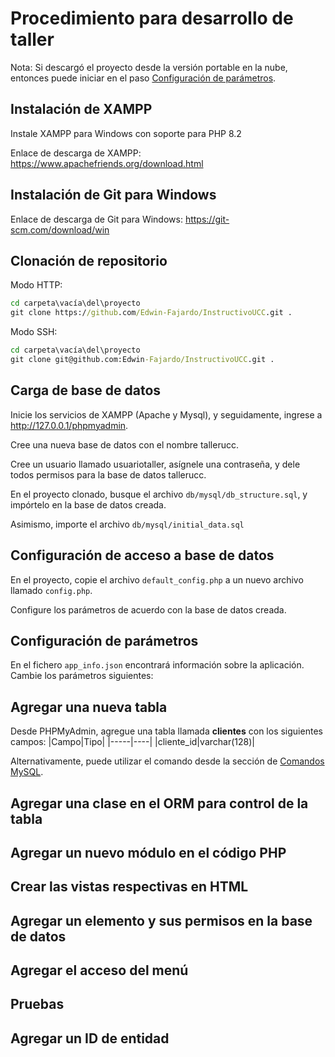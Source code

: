 Procedimiento para desarrollo de taller
=======================================

Nota: Si descargó el proyecto desde la versión portable en la nube, entonces
puede iniciar en el paso [Configuración de parámetros](#configuración-de-parámetros).

Instalación de XAMPP
--------------------

Instale XAMPP para Windows con soporte para PHP 8.2

Enlace de descarga de XAMPP: <https://www.apachefriends.org/download.html>

Instalación de Git para Windows
-------------------------------

Enlace de descarga de Git para Windows: <https://git-scm.com/download/win>

Clonación de repositorio
------------------------

Modo HTTP:

```bat
cd carpeta\vacía\del\proyecto
git clone https://github.com/Edwin-Fajardo/InstructivoUCC.git .
```

Modo SSH:

```bat
cd carpeta\vacía\del\proyecto
git clone git@github.com:Edwin-Fajardo/InstructivoUCC.git .
```

Carga de base de datos
----------------------

Inicie los servicios de XAMPP (Apache y Mysql), y seguidamente, ingrese a <http://127.0.0.1/phpmyadmin>.

Cree una nueva base de datos con el nombre tallerucc.

Cree un usuario llamado usuariotaller, asígnele una contraseña, y dele todos permisos para la base de datos tallerucc.

En el proyecto clonado, busque el archivo ```db/mysql/db_structure.sql```, y impórtelo en la base de datos creada.

Asimismo, importe el archivo ```db/mysql/initial_data.sql```

Configuración de acceso a base de datos
---------------------------------------

En el proyecto, copie el archivo ```default_config.php``` a un nuevo archivo llamado ```config.php```.

Configure los parámetros de acuerdo con la base de datos creada.

Configuración de parámetros
---------------------------

En el fichero ```app_info.json``` encontrará información sobre la aplicación. Cambie los parámetros siguientes:

Agregar una nueva tabla
-----------------------

Desde PHPMyAdmin, agregue una tabla llamada **clientes** con los siguientes campos:
|Campo|Tipo|
|-----|----|
|cliente_id|varchar(128)|

Alternativamente, puede utilizar el comando desde la sección de [Comandos MySQL](CodigoMySQL).

Agregar una clase en el ORM para control de la tabla
----------------------------------------------------

Agregar un nuevo módulo en el código PHP
----------------------------------------

Crear las vistas respectivas en HTML
------------------------------------

Agregar un elemento y sus permisos en la base de datos
------------------------------------------------------

Agregar el acceso del menú
--------------------------

Pruebas
-------

Agregar un ID de entidad
------------------------
